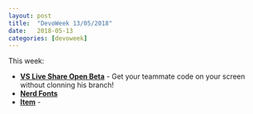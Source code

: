 ```yaml
---
layout: post
title:  "DevoWeek 13/05/2018"
date:   2018-05-13
categories: [devoweek]
---
```


This week:

* **[VS Live Share Open Beta](https://www.visualstudio.com/services/live-share/)** - Get your teammate code on your screen without clonning his branch!
* **[Nerd Fonts](http://nerdfonts.com/)**
* **[Item]()** - 
                            
